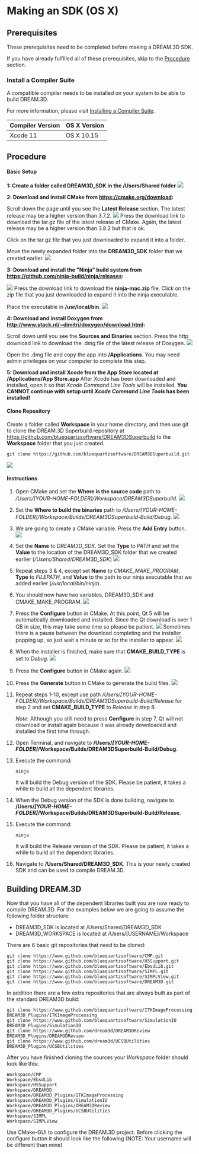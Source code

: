# Making an SDK (OS X) #

<a name="prerequisites">

## Prerequisites ##

</a>

These prerequisites need to be completed before making a DREAM.3D SDK.

If you have already fulfilled all of these prerequisites, skip to the [Procedure](#procedure) section.

<a name="compiler_suite">

### Install a Compiler Suite ###

</a>

A compatible compiler needs to be installed on your system to be able to build DREAM.3D.

For more information, please visit [Installing a Compiler Suite](http://www.dream3d.io/6_Developer/CompilerSuite/index.html).

| Compiler Version | OS X Version |
| ---------------- | ------------ |
| Xcode 11 | OS X 10.15 |

## Procedure ##

#### Basic Setup ####

**1: Create a folder called DREAM3D_SDK in the /Users/Shared folder**
![](Images/OSX/create_sdk_folder.png)

**2: Download and install CMake from https://cmake.org/download:**

Scroll down the page until you see the **Latest Release** section.  The latest release may be a higher version than 3.7.2.
![](Images/OSX/cmake_download_page.png)
Press the download link to download the tar.gz file of the latest release of CMake.  Again, the latest release may be a higher version than 3.8.2 but that is ok.

Click on the tar.gz file that you just downloaded to expand it into a folder.

Move the newly expanded folder into the **DREAM3D_SDK** folder that we created earlier.
![](Images/OSX/cmake_in_sdk_folder.png)

**3: Download and install the "Ninja" build system from https://github.com/ninja-build/ninja/releases:**

![](Images/OSX/ninja_download_page.png)
Press the download link to download the **ninja-mac.zip** file.
Click on the zip file that you just downloaded to expand it into the ninja executable.

Place the executable in **/usr/local/bin**.
![](Images/OSX/ninja_placement.png)

**4: Download and install Doxygen from http://www.stack.nl/~dimitri/doxygen/download.html:**

Scroll down until you see the **Sources and Binaries** section.  Press the http download link to download the .dmg file of the latest release of Doxygen.
![](Images/OSX/doxygen_download_page.png)

Open the .dmg file and copy the app into **/Applications**. You may need admin privileges on your computer to complete this step.

**5: Download and install Xcode from the App Store located at /Applications/App Store.app**
After Xcode has been downloaded and installed, open it so that *Xcode Command Line Tools* will be installed.  **You CANNOT continue with setup until *Xcode Command Line Tools* has been installed!**

#### Clone Repository ####

Create a folder called **Workspace** in your home directory, and then use git to clone the DREAM.3D Superbuild repository at https://github.com/bluequartzsoftware/DREAM3DSuperbuild to the **Workspace** folder that you just created.

    git clone https://github.com/bluequartzsoftware/DREAM3DSuperbuild.git
    
![](Images/OSX/dream3d_superbuild_placement.png)

#### Instructions ####

1. Open CMake and set the **Where is the source code** path to */Users/[YOUR-HOME-FOLDER]/Workspace/DREAM3DSuperbuild*.
![](Images/OSX/source_code_path.png)

2. Set the **Where to build the binaries** path to */Users/[YOUR-HOME-FOLDER]/Workspace/Builds/DREAM3DSuperbuild-Build/Debug*.
![](Images/OSX/build_binaries_debug.png)

3. We are going to create a CMake variable.  Press the **Add Entry** button.
![](Images/OSX/add_entry.png)

4. Set the **Name** to *DREAM3D_SDK*.  Set the **Type** to *PATH* and set the **Value** to the location of the DREAM3D_SDK folder that we created earlier (*/Users/Shared/DREAM3D_SDK*)
![](Images/OSX/create_cmake_variable.png)

5. Repeat steps 3 & 4, except set **Name** to *CMAKE_MAKE_PROGRAM*, **Type** to *FILEPATH*, and **Value** to the path to our ninja executable that we added earlier (*/usr/local/bin/ninja*).

6. You should now have two variables, DREAM3D_SDK and CMAKE_MAKE_PROGRAM.
![](Images/OSX/cmake_before_configuration.png)

7. Press the **Configure** button in CMake. At this point, Qt 5 will be automatically downloaded and installed.  Since the Qt download is over 1 GB in size, this may take some time so please be patient.
![](Images/OSX/downloading_qt.png)
Sometimes there is a pause between the download completing and the installer popping up, so just wait a minute or so for the installer to appear.
![](Images/OSX/qt_installer.png)

8. When the installer is finished, make sure that **CMAKE_BUILD_TYPE** is set to *Debug*.
![](Images/OSX/configure_debug.png)

9. Press the **Configure** button in CMake again.
![](Images/OSX/debug_configured.png)

10. Press the **Generate** button in CMake to generate the build files.
![](Images/OSX/debug_generated.png)

11. Repeat steps 1-10, except use path */Users/[YOUR-HOME-FOLDER]/Workspace/Builds/DREAM3DSuperbuild-Build/Release* for step 2 and set **CMAKE_BUILD_TYPE** to *Release* in step 8.

    *Note*: Although you still need to press **Configure** in step 7, Qt will not download or install again because it was already downloaded and installed the first time through.

12. Open Terminal, and navigate to **/Users/*[YOUR-HOME-FOLDER]*/Workspace/Builds/DREAM3DSuperbuild-Build/Debug**.

13. Execute the command:

    `ninja`

    It will build the Debug version of the SDK.  Please be patient, it takes a while to build all the dependent libraries.

14. When the Debug version of the SDK is done building, navigate to **/Users/*[YOUR-HOME-FOLDER]*/Workspace/Builds/DREAM3DSuperbuild-Build/Release**.

15. Execute the command:

    `ninja`

    It will build the Release version of the SDK.  Please be patient, it takes a while to build all the dependent libraries.

16. Navigate to **/Users/Shared/DREAM3D_SDK**. This is your newly created SDK and can be used to compile DREAM.3D.

## Building DREAM.3D ##

Now that you have all of the dependent libraries built you are now ready to compile DREAM.3D. For the examples below we are going to assume the following folder structure:

* DREAM3D_SDK is located at /Users/Shared/DREAM3D_SDK
* DREAM3D_WORKSPACE is located at /Users/[USERNAME\]/Workspace

There are 6 basic git repositories that need to be cloned:

    git clone https://www.github.com/bluequartzsoftware/CMP.git
    git clone https://www.github.com/bluequartzsoftware/H5Support.git
    git clone https://www.github.com/bluequartzsoftware/EbsdLib.git
    git clone https://www.github.com/bluequartzsoftware/SIMPL.git
    git clone https://www.github.com/bluequartzsoftware/SIMPLView.git
    git clone https://www.github.com/bluequartzsoftware/DREAM3D.git

In addition there are a few extra repositories that are always built as part of the standard DREAM3D build:

    git clone https://www.github.com/bluequartzsoftware/ITKImageProcessing DREAM3D_Plugins/ITKImageProcessing
    git clone https://www.github.com/bluequartzsoftware/SimulationIO DREAM3D_Plugins/SimulationIO
    git clone https://www.github.com/dream3d/DREAM3DReview DREAM3D_Plugins/DREAM3DReview
    git clone https://www.github.com/dream3d/UCSBUtilities DREAM3D_Plugins/UCSBUtilities

After you have finished cloning the sources your *Workspace* folder should look like this:

    Workspace/CMP
    Workspace/EbsdLib
    Workspace/H5Support
    Workspace/DREAM3D
    Workspace/DREAM3D_Plugins/ITKImageProcessing
    Workspace/DREAM3D_Plugins/SimulationIO
    Workspace/DREAM3D_Plugins/DREAM3DReview
    Workspace/DREAM3D_Plugins/UCSBUtilities
    Workspace/SIMPL
    Workspace/SIMPLView

Use CMake-GUI to configure the DREAM.3D project. Before clicking the configure button it should look like the following (NOTE: Your username will be different than mine)